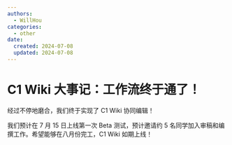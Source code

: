 ```yaml
---
authors:
  - WillHou
categories:
  - other
date:
  created: 2024-07-08
  updated: 2024-07-08
---
```


# C1 Wiki 大事记：工作流终于通了！

经过不停地磨合，我们终于实现了 C1 Wiki 协同编辑！

我们预计在 $7$ 月 $15$ 日上线第一次 Beta 测试，预计邀请约 5 名同学加入审稿和编撰工作。希望能够在八月份完工，C1 Wiki 如期上线！